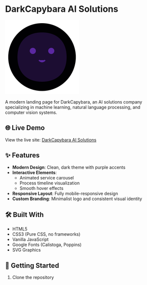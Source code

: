 # DarkCapybara AI Solutions

![DarkCapybara Logo](./assets/logo.svg)

A modern landing page for DarkCapybara, an AI solutions company specializing in machine learning, natural language processing, and computer vision systems.

## 🌐 Live Demo

View the live site: [DarkCapybara AI Solutions](https://yourusername.github.io/darkcapybara)

## ✨ Features

- **Modern Design**: Clean, dark theme with purple accents
- **Interactive Elements**: 
  - Animated service carousel
  - Process timeline visualization
  - Smooth hover effects
- **Responsive Layout**: Fully mobile-responsive design
- **Custom Branding**: Minimalist logo and consistent visual identity

## 🛠️ Built With

- HTML5
- CSS3 (Pure CSS, no frameworks)
- Vanilla JavaScript
- Google Fonts (Calistoga, Poppins)
- SVG Graphics

## 🚀 Getting Started

1. Clone the repository